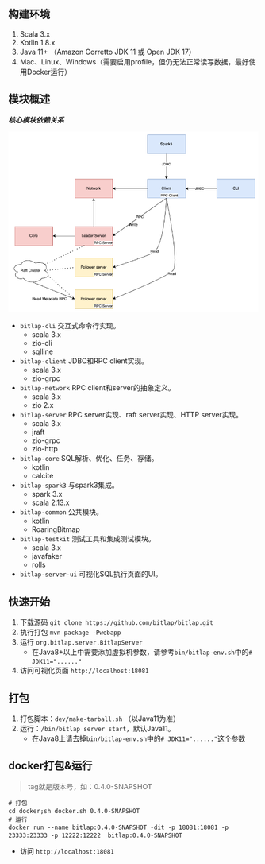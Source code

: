 ## 构建环境

1. Scala 3.x
2. Kotlin 1.8.x
3. Java 11+ （Amazon Corretto JDK 11 或 Open JDK 17）
4. Mac、Linux、Windows（需要启用profile，但仍无法正常读写数据，最好使用Docker运行）

## 模块概述

***核心模块依赖关系***

![](./bitlap-structure.png)

- `bitlap-cli`       交互式命令行实现。
  - scala 3.x
  - zio-cli
  - sqlline
- `bitlap-client`    JDBC和RPC client实现。
  - scala 3.x
  - zio-grpc
- `bitlap-network`   RPC client和server的抽象定义。
  - scala 3.x
  - zio 2.x
- `bitlap-server`    RPC server实现、raft server实现、HTTP server实现。
  - scala 3.x
  - jraft
  - zio-grpc
  - zio-http
- `bitlap-core`      SQL解析、优化、任务、存储。
  - kotlin
  - calcite
- `bitlap-spark3`    与spark3集成。
  - spark 3.x
  - scala 2.13.x
- `bitlap-common`    公共模块。
  - kotlin
  - RoaringBitmap
- `bitlap-testkit`   测试工具和集成测试模块。
  - scala 3.x
  - javafaker
  - rolls
- `bitlap-server-ui` 可视化SQL执行页面的UI。

## 快速开始

1. 下载源码 `git clone https://github.com/bitlap/bitlap.git`
2. 执行打包 `mvn package -Pwebapp`
3. 运行 `org.bitlap.server.BitlapServer`
   - 在Java8+以上中需要添加虚拟机参数，请参考`bin/bitlap-env.sh`中的`# JDK11="......"`
4. 访问可视化页面 `http://localhost:18081`

## 打包

1. 打包脚本：`dev/make-tarball.sh` （以Java11为准）
2. 运行：`/bin/bitlap server start`，默认Java11。
   - 在Java8上请去掉`bin/bitlap-env.sh`中的`# JDK11="......"`这个参数

## docker打包&运行

> tag就是版本号，如：0.4.0-SNAPSHOT
```
# 打包
cd docker;sh docker.sh 0.4.0-SNAPSHOT
# 运行 
docker run --name bitlap:0.4.0-SNAPSHOT -dit -p 18081:18081 -p 23333:23333 -p 12222:12222  bitlap:0.4.0-SNAPSHOT
```
- 访问 `http://localhost:18081`